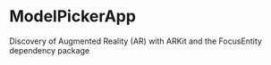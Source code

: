 # ModelPickerApp
Discovery of Augmented Reality (AR) with ARKit and the FocusEntity dependency package
